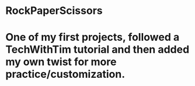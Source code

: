 # RockPaperScissors
# One of my first projects, followed a TechWithTim tutorial and then added my own twist for more practice/customization.
